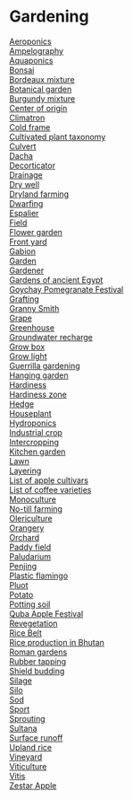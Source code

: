 # Gardening
[Aeroponics](https://en.wikipedia.org/wiki/Aeroponics)<br>
[Ampelography](https://en.wikipedia.org/wiki/Ampelography)<br>
[Aquaponics](https://en.wikipedia.org/wiki/Aquaponics)<br>
[Bonsai](https://en.wikipedia.org/wiki/Bonsai)<br>
[Bordeaux mixture](https://en.wikipedia.org/wiki/Bordeaux_mixture)<br>
[Botanical garden](https://en.wikipedia.org/wiki/Botanical_garden)<br>
[Burgundy mixture](https://en.wikipedia.org/wiki/Burgundy_mixture)<br>
[Center of origin](https://en.wikipedia.org/wiki/Center_of_origin)<br>
[Climatron](https://en.wikipedia.org/wiki/Climatron)<br>
[Cold frame](https://en.wikipedia.org/wiki/Cold_frame)<br>
[Cultivated plant taxonomy](https://en.wikipedia.org/wiki/Cultivated_plant_taxonomy)<br>
[Culvert](https://en.wikipedia.org/wiki/Culvert)<br>
[Dacha](https://en.wikipedia.org/wiki/Dacha)<br>
[Decorticator](https://en.wikipedia.org/wiki/Decorticator)<br>
[Drainage](https://en.wikipedia.org/wiki/Drainage)<br>
[Dry well](https://en.wikipedia.org/wiki/Dry_well)<br>
[Dryland farming](https://en.wikipedia.org/wiki/Dryland_farming)<br>
[Dwarfing](https://en.wikipedia.org/wiki/Dwarfing)<br>
[Espalier](https://en.wikipedia.org/wiki/Espalier)<br>
[Field](https://en.wikipedia.org/wiki/Field_(agriculture))<br>
[Flower garden](https://en.wikipedia.org/wiki/Flower_garden)<br>
[Front yard](https://en.wikipedia.org/wiki/Front_yard)<br>
[Gabion](https://en.wikipedia.org/wiki/Gabion)<br>
[Garden](https://en.wikipedia.org/wiki/Garden)<br>
[Gardener](https://en.wikipedia.org/wiki/Gardener)<br>
[Gardens of ancient Egypt](https://en.wikipedia.org/wiki/Gardens_of_ancient_Egypt)<br>
[Goychay Pomegranate Festival](https://en.wikipedia.org/wiki/Goychay_Pomegranate_Festival)<br>
[Grafting](https://en.wikipedia.org/wiki/Grafting)<br>
[Granny Smith](https://en.wikipedia.org/wiki/Granny_Smith)<br>
[Grape](https://en.wikipedia.org/wiki/Grape)<br>
[Greenhouse](https://en.wikipedia.org/wiki/Greenhouse)<br>
[Groundwater recharge](https://en.wikipedia.org/wiki/Groundwater_recharge)<br>
[Grow box](https://en.wikipedia.org/wiki/Grow_box)<br>
[Grow light](https://en.wikipedia.org/wiki/Grow_light)<br>
[Guerrilla gardening](https://en.wikipedia.org/wiki/Guerrilla_gardening)<br>
[Hanging garden](https://en.wikipedia.org/wiki/Hanging_garden_(cultivation))<br>
[Hardiness](https://en.wikipedia.org/wiki/Hardiness_(plants))<br>
[Hardiness zone](https://en.wikipedia.org/wiki/Hardiness_zone)<br>
[Hedge](https://en.wikipedia.org/wiki/Hedge)<br>
[Houseplant](https://en.wikipedia.org/wiki/Houseplant)<br>
[Hydroponics](https://en.wikipedia.org/wiki/Hydroponics)<br>
[Industrial crop](https://en.wikipedia.org/wiki/Industrial_crop)<br>
[Intercropping](https://en.wikipedia.org/wiki/Intercropping)<br>
[Kitchen garden](https://en.wikipedia.org/wiki/Kitchen_garden)<br>
[Lawn](https://en.wikipedia.org/wiki/Lawn)<br>
[Layering](https://en.wikipedia.org/wiki/Layering)<br>
[List of apple cultivars](https://en.wikipedia.org/wiki/List_of_apple_cultivars)<br>
[List of coffee varieties](https://en.wikipedia.org/wiki/List_of_coffee_varieties)<br>
[Monoculture](https://en.wikipedia.org/wiki/Monoculture)<br>
[No-till farming](https://en.wikipedia.org/wiki/No-till_farming)<br>
[Olericulture](https://en.wikipedia.org/wiki/Olericulture)<br>
[Orangery](https://en.wikipedia.org/wiki/Orangery)<br>
[Orchard](https://en.wikipedia.org/wiki/Orchard)<br>
[Paddy field](https://en.wikipedia.org/wiki/Paddy_field)<br>
[Paludarium](https://en.wikipedia.org/wiki/Paludarium)<br>
[Penjing](https://en.wikipedia.org/wiki/Penjing)<br>
[Plastic flamingo](https://en.wikipedia.org/wiki/Plastic_flamingo)<br>
[Pluot](https://en.wikipedia.org/wiki/Pluot)<br>
[Potato](https://en.wikipedia.org/wiki/Potato)<br>
[Potting soil](https://en.wikipedia.org/wiki/Potting_soil)<br>
[Quba Apple Festival](https://en.wikipedia.org/wiki/Quba_Apple_Festival)<br>
[Revegetation](https://en.wikipedia.org/wiki/Revegetation)<br>
[Rice Belt](https://en.wikipedia.org/wiki/Rice_Belt)<br>
[Rice production in Bhutan](https://en.wikipedia.org/wiki/Rice_production_in_Bhutan)<br>
[Roman gardens](https://en.wikipedia.org/wiki/Roman_gardens)<br>
[Rubber tapping](https://en.wikipedia.org/wiki/Rubber_tapping)<br>
[Shield budding](https://en.wikipedia.org/wiki/Shield_budding)<br>
[Silage](https://en.wikipedia.org/wiki/Silage)<br>
[Silo](https://en.wikipedia.org/wiki/Silo)<br>
[Sod](https://en.wikipedia.org/wiki/Sod)<br>
[Sport](https://en.wikipedia.org/wiki/Sport)<br>
[Sprouting](https://en.wikipedia.org/wiki/Sprouting)<br>
[Sultana](https://en.wikipedia.org/wiki/Sultana_(grape))<br>
[Surface runoff](https://en.wikipedia.org/wiki/Surface_runoff)<br>
[Upland rice](https://en.wikipedia.org/wiki/Upland_rice)<br>
[Vineyard](https://en.wikipedia.org/wiki/Vineyard)<br>
[Viticulture](https://en.wikipedia.org/wiki/Viticulture)<br>
[Vitis](https://en.wikipedia.org/wiki/Vitis)<br>
[Zestar Apple](https://en.wikipedia.org/wiki/Zestar_Apple)<br>
